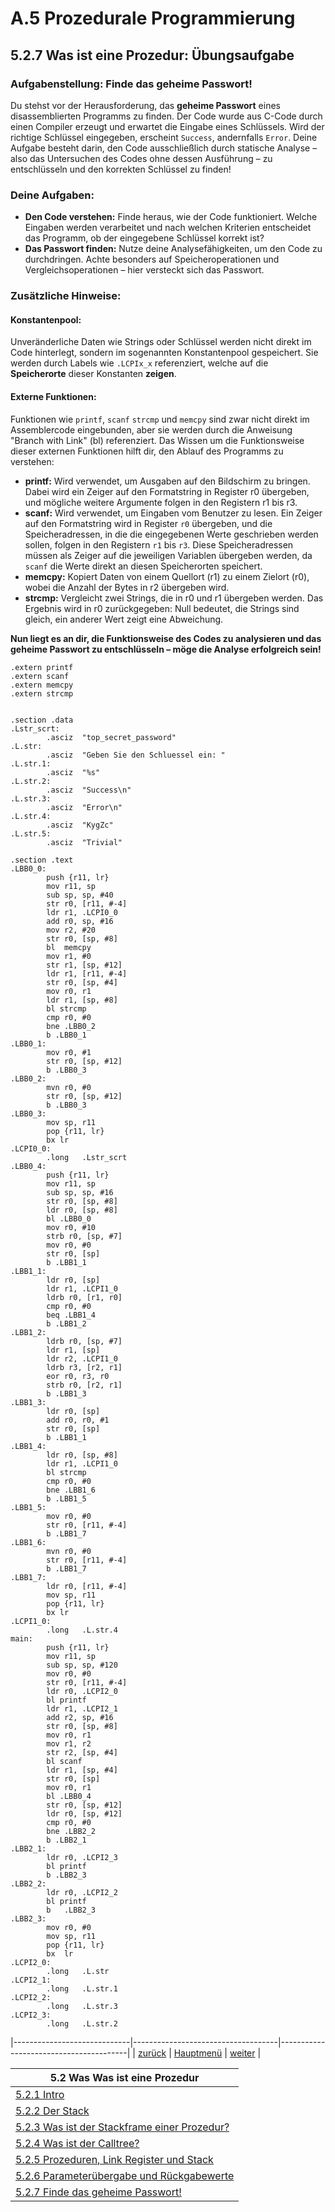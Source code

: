 # A.5 Prozedurale Programmierung
## 5.2.7 Was ist eine Prozedur: Übungsaufgabe 
### Aufgabenstellung: Finde das geheime Passwort!

Du stehst vor der Herausforderung, das **geheime Passwort** eines disassemblierten Programms zu finden. Der Code wurde aus C-Code durch einen Compiler erzeugt und erwartet die Eingabe eines Schlüssels. Wird der richtige Schlüssel eingegeben, erscheint `Success`, andernfalls `Error`. Deine Aufgabe besteht darin, den Code ausschließlich durch statische Analyse – also das Untersuchen des Codes ohne dessen Ausführung – zu entschlüsseln und den korrekten Schlüssel zu finden!

### Deine Aufgaben:
- **Den Code verstehen:** Finde heraus, wie der Code funktioniert. Welche Eingaben werden verarbeitet und nach welchen Kriterien entscheidet das Programm, ob der eingegebene Schlüssel korrekt ist?
- **Das Passwort finden:** Nutze deine Analysefähigkeiten, um den Code zu durchdringen. Achte besonders auf Speicheroperationen und Vergleichsoperationen – hier versteckt sich das Passwort.

### Zusätzliche Hinweise:
#### Konstantenpool: 
Unveränderliche Daten wie Strings oder Schlüssel werden nicht direkt im Code hinterlegt, sondern im sogenannten Konstantenpool gespeichert. Sie werden durch Labels wie `.LCPIx_x` referenziert, welche auf die **Speicherorte** dieser Konstanten **zeigen**. 

#### Externe Funktionen: 
Funktionen wie `printf`, `scanf` `strcmp` und `memcpy` sind zwar nicht direkt im Assemblercode eingebunden, aber sie werden durch die Anweisung "Branch with Link" (bl) referenziert. Das Wissen um die Funktionsweise dieser externen Funktionen hilft dir, den Ablauf des Programms zu verstehen:

- **printf:** Wird verwendet, um Ausgaben auf den Bildschirm zu bringen. Dabei wird ein Zeiger auf den Formatstring in Register r0 übergeben, und mögliche weitere Argumente folgen in den Registern r1 bis r3.
- **scanf:** Wird verwendet, um Eingaben vom Benutzer zu lesen. Ein Zeiger auf den Formatstring wird in Register `r0` übergeben, und die Speicheradressen, in die die eingegebenen Werte geschrieben werden sollen, folgen in den Registern `r1` bis `r3`. Diese Speicheradressen müssen als Zeiger auf die jeweiligen Variablen übergeben werden, da `scanf` die Werte direkt an diesen Speicherorten speichert.
- **memcpy:** Kopiert Daten von einem Quellort (r1) zu einem Zielort (r0), wobei die Anzahl der Bytes in r2 übergeben wird.
- **strcmp:** Vergleicht zwei Strings, die in r0 und r1 übergeben werden. Das Ergebnis wird in r0 zurückgegeben: Null bedeutet, die Strings sind gleich, ein anderer Wert zeigt eine Abweichung.

**Nun liegt es an dir, die Funktionsweise des Codes zu analysieren und das geheime Passwort zu entschlüsseln – möge die Analyse erfolgreich sein!**
```
.extern printf
.extern scanf
.extern memcpy
.extern strcmp


.section .data
.Lstr_scrt:
        .asciz  "top_secret_password"
.L.str:
        .asciz  "Geben Sie den Schluessel ein: "
.L.str.1:
        .asciz  "%s"
.L.str.2:
        .asciz  "Success\n"
.L.str.3:
        .asciz  "Error\n"
.L.str.4:
        .asciz  "KygZc"
.L.str.5:
        .asciz  "Trivial"

.section .text
.LBB0_0:
        push {r11, lr}
        mov r11, sp
        sub sp, sp, #40
        str r0, [r11, #-4]
        ldr r1, .LCPI0_0
        add r0, sp, #16
        mov r2, #20
        str r0, [sp, #8]            
        bl  memcpy
        mov r1, #0
        str r1, [sp, #12]
        ldr r1, [r11, #-4]
        str r0, [sp, #4]            
        mov r0, r1
        ldr r1, [sp, #8]            
        bl strcmp
        cmp r0, #0
        bne .LBB0_2
        b .LBB0_1
.LBB0_1:
        mov r0, #1
        str r0, [sp, #12]
        b .LBB0_3
.LBB0_2:
        mvn r0, #0
        str r0, [sp, #12]
        b .LBB0_3
.LBB0_3:
        mov sp, r11
        pop {r11, lr}
        bx lr
.LCPI0_0:
        .long   .Lstr_scrt
.LBB0_4:
        push {r11, lr}
        mov r11, sp
        sub sp, sp, #16
        str r0, [sp, #8]
        ldr r0, [sp, #8]
        bl .LBB0_0
        mov r0, #10
        strb r0, [sp, #7]
        mov r0, #0
        str r0, [sp]
        b .LBB1_1
.LBB1_1:                                
        ldr r0, [sp]
        ldr r1, .LCPI1_0
        ldrb r0, [r1, r0]
        cmp r0, #0
        beq .LBB1_4
        b .LBB1_2
.LBB1_2:                                
        ldrb r0, [sp, #7]
        ldr r1, [sp]
        ldr r2, .LCPI1_0
        ldrb r3, [r2, r1]
        eor r0, r3, r0
        strb r0, [r2, r1]
        b .LBB1_3
.LBB1_3:                               
        ldr r0, [sp]
        add r0, r0, #1
        str r0, [sp]
        b .LBB1_1
.LBB1_4:
        ldr r0, [sp, #8]
        ldr r1, .LCPI1_0
        bl strcmp
        cmp r0, #0
        bne .LBB1_6
        b .LBB1_5
.LBB1_5:
        mov r0, #0
        str r0, [r11, #-4]
        b .LBB1_7
.LBB1_6:
        mvn r0, #0
        str r0, [r11, #-4]
        b .LBB1_7
.LBB1_7:
        ldr r0, [r11, #-4]
        mov sp, r11
        pop {r11, lr}
        bx lr
.LCPI1_0:
        .long   .L.str.4
main:
        push {r11, lr}
        mov r11, sp
        sub sp, sp, #120
        mov r0, #0
        str r0, [r11, #-4]
        ldr r0, .LCPI2_0
        bl printf
        ldr r1, .LCPI2_1
        add r2, sp, #16
        str r0, [sp, #8]            
        mov r0, r1
        mov r1, r2
        str r2, [sp, #4]            
        bl scanf
        ldr r1, [sp, #4]            
        str r0, [sp]                
        mov r0, r1
        bl .LBB0_4
        str r0, [sp, #12]
        ldr r0, [sp, #12]
        cmp r0, #0
        bne .LBB2_2
        b .LBB2_1
.LBB2_1:
        ldr r0, .LCPI2_3
        bl printf
        b .LBB2_3
.LBB2_2:
        ldr r0, .LCPI2_2
        bl printf
        b   .LBB2_3
.LBB2_3:
        mov r0, #0
        mov sp, r11
        pop {r11, lr}
        bx  lr
.LCPI2_0:
        .long   .L.str
.LCPI2_1:
        .long   .L.str.1
.LCPI2_2:
        .long   .L.str.3
.LCPI2_3:
        .long   .L.str.2
``` 


|-----------------------------|------------------------------------|----------------------------------------|
|   [zurück](param.md)        |   [Hauptmenü](../ueberblick.md)    |     [weiter](disasm_lsg.md)            |


| **5.2 Was Was ist eine Prozedur**                                             |
|-------------------------------------------------------------------------------|
| [5.2.1 Intro](wasistproz.md)                                                  |
| [5.2.2 Der Stack](wasiststack.md)                                             |
| [5.2.3 Was ist der Stackframe einer Prozedur?](wasiststackframe.md)           |
| [5.2.4 Was ist der Calltree?](wasistcalltree.md)                              |
| [5.2.5 Prozeduren, Link Register und Stack](prozlrstack.md)                   |
| [5.2.6 Parameterübergabe und Rückgabewerte](param.md)                         |
| [5.2.7 Finde das geheime Passwort!](disasm_ue.md)                             |